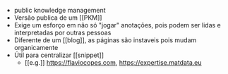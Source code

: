 - public knowledge management
- Versão publica de um [[PKM]]
- Exige um esforço em não só "jogar" anotações, pois podem ser lidas e interpretadas por outras pessoas
- Diferente de um [[blog]], as páginas são instaveis pois mudam organicamente
- Útil para centralizar [[snippet]]
	- [[e.g.]] https://flaviocopes.com, https://expertise.matdata.eu